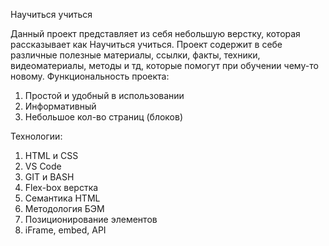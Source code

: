Научиться учиться

Данный проект представляет из себя небольшую верстку, которая рассказывает как Научиться учиться.
Проект содержит в себе различные полезные материалы, ссылки, факты, техники, видеоматериалы, методы и тд, которые помогут при обучении чему-то новому.
Функциональность проекта:
1) Простой и удобный в использовании
2) Информативный
3) Небольшое кол-во страниц (блоков)

Технологии:
1) HTML и CSS
2) VS Code
3) GIT и BASH
4) Flex-box верстка
5) Семантика HTML
6) Методология БЭМ
7) Позиционирование элементов
8) iFrame, embed, API
